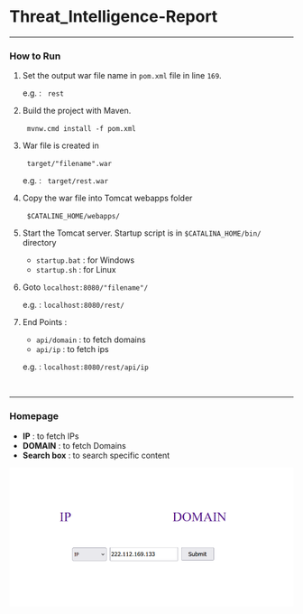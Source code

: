 # Threat_Intelligence-Report

----------------------------------------


### How to Run

1. Set the output war file name in `pom.xml` file in line `169`.
   <p>e.g. : <code> rest </code>  </p>
2. Build the project with Maven. 
   <p><code> mvnw.cmd install -f pom.xml </code></p>
3. War file is created in
   <p> <code> target/"filename".war </code> </p>
   <p> e.g. :  <code> target/rest.war </code> </p>
   
4. Copy the war file into Tomcat webapps folder
   <p><code> $CATALINE_HOME/webapps/ </code></p>
   
5. Start the Tomcat server. Startup script is in `$CATALINA_HOME/bin/` directory
    - `startup.bat` : for Windows
    - `startup.sh`  : for Linux
      
    
4. Goto `localhost:8080/"filename"/`
   <p>e.g. : <code>localhost:8080/rest/</code> </p>
   

5. End Points : 
    - `api/domain`  : to fetch domains
    - `api/ip`  : to fetch ips

   e.g. : `localhost:8080/rest/api/ip`
<br/>

----------------------------------------------------


### Homepage

- **IP** : to fetch IPs
- **DOMAIN** : to fetch Domains
- **Search box** : to search specific content

<img src="homepage.png" alt="homepage.png" />

